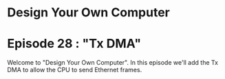 # Design Your Own Computer
# Episode 28 : "Tx DMA"
 
Welcome to "Design Your Own Computer".  In this episode we'll add the Tx DMA to
allow the CPU to send Ethernet frames.

